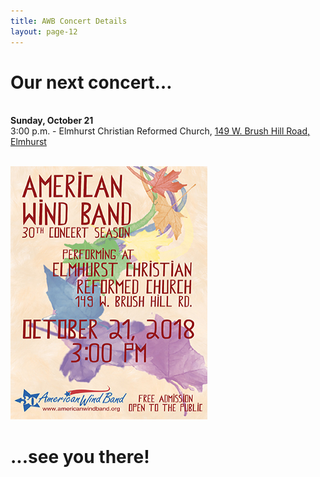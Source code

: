 ```yaml
---
title: AWB Concert Details
layout: page-12
---
```


<h1>Our next concert…</h1>

 <br /><strong>Sunday, October 21</strong><br />3:00 p.m. - Elmhurst Christian Reformed Church, <a href="https://goo.gl/maps/R6bzZrmuCqm" target="new">149 W. Brush Hill Road, Elmhurst</a><br/>

<br/><img src="images/awb-oct-2018-concert-poster.jpg" width="315" height="405" alt=""/>

<h1>...see you there!<h1>
